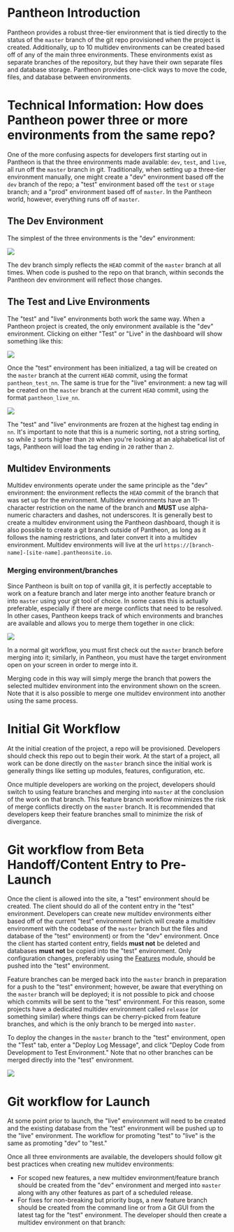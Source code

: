 # Pantheon Introduction

Pantheon provides a robust three-tier environment that is tied directly to the status of the `master` branch of the git repo provisioned when the project is created. Additionally, up to 10 multidev environments can be created based off of any of the main three environments. These environments exist as separate branches of the repository, but they have their own separate files and database storage. Pantheon provides one-click ways to move the code, files, and database between environments.

# Technical Information: How does Pantheon power three or more environments from the same repo?

One of the more confusing aspects for developers first starting out in Pantheon is that the three environments made available: `dev`, `test`, and `live`, all run off the `master` branch in git. Traditionally, when setting up a three-tier environment manually, one might create a "dev" environment based off the `dev` branch of the repo; a "test" environment based off the `test` or `stage` branch; and a "prod" environment based off of `master`. In the Pantheon world, however, everything runs off of `master`.

## The Dev Environment

The simplest of the three environments is the "dev" environment:

![](/assets/pantheon-dev.png)

The dev branch simply reflects the `HEAD` commit of the `master` branch at all times. When code is pushed to the repo on that branch, within seconds the Pantheon dev environment will reflect those changes.

## The Test and Live Environments

The "test" and "live" environments both work the same way. When a Pantheon project is created, the only environment available is the "dev" environment. Clicking on either "Test" or "Live" in the dashboard will show something like this:

![](/assets/pantheon-unitialized-test.png)

Once the "test" environment has been initialized, a tag will be created on the `master` branch at the current `HEAD` commit, using the format `pantheon_test_nn`. The same is true for the "live" environment: a new tag will be created on the `master` branch at the current `HEAD` commit, using the format `pantheon_live_nn`.

![](/assets/pantheon-tag-example.png)

The "test" and "live" environments are frozen at the highest tag ending in `nn`. It's important to note that this is a numeric sorting, not a string sorting, so while `2` sorts higher than `20` when you're looking at an alphabetical list of tags, Pantheon will load the tag ending in `20` rather than `2`.

## Multidev Environments

Multidev environments operate under the same principle as the "dev" environment: the environment reflects the `HEAD` commit of the branch that was set up for the environment. Multidev environments have an 11-character restriction on the name of the branch and **MUST** use alpha-numeric characters and dashes, not underscores. It is generally best to create a multidev environment using the Pantheon dashboard, though it is also possible to create a git branch outside of Pantheon, as long as it follows the naming restrictions, and later convert it into a multidev environment. Multidev environments will live at the url `https://[branch-name]-[site-name].pantheonsite.io`.

### Merging environment/branches

Since Pantheon is built on top of vanilla git, it is perfectly acceptable to work on a feature branch and later merge into another feature branch or into `master` using your git tool of choice. In some cases this is actually preferable, especially if there are merge conflicts that need to be resolved. In other cases, Pantheon keeps track of which environments and branches are available and allows you to merge them together in one click:

![](/assets/pantheon-merge.png)

In a normal git workflow, you must first check out the `master` branch before merging into it; similarly, in Pantheon, you must have the target environment open on your screen in order to merge into it.

Merging code in this way will simply merge the branch that powers the selected multidev environment into the environment shown on the screen. Note that it is also possible to merge one multidev environment into another using the same process.

# Initial Git Workflow

At the initial creation of the project, a repo will be provisioned. Developers should check this repo out to begin their work. At the start of a project, all work can be done directly on the `master` branch since the initial work is generally things like setting up modules, features, configuration, etc.

Once multiple developers are working on the project, developers should switch to using feature branches and merging into `master` at the conclusion of the work on that branch. This feature branch workflow minimizes the risk of merge conflicts directly on the `master` branch. It is recommended that developers keep their feature branches small to minimize the risk of divergance.

# Git workflow from Beta Handoff/Content Entry to Pre-Launch

Once the client is allowed into the site, a "test" environment should be created. The client should do all of the content entry in the "test" environment. Developers can create new multidev environments either based off of the current "test" environment \(which will create a multidev environment with the codebase of the `master` branch but the files and database of the "test" environment\) or from the "dev" environment. Once the client has started content entry, fields **must not** be deleted and databases **must not** be copied into the "test" environment. Only configuration changes, preferably using the [Features](https://www.drupal.org/project/features) module, should be pushed into the "test" environment.

Feature branches can be merged back into the `master` branch in preparation for a push to the "test" environment; however, be aware that everything on the `master` branch will be deployed; it is not possible to pick and choose which commits will be sent to the "test" environment. For this reason, some projects have a dedicated multidev environment called `release` \(or something similar\) where things can be cherry-picked from feature branches, and which is the only branch to be merged into `master`.

To deploy the changes in the `master` branch to the "test" environment, open the "Test" tab, enter a "Deploy Log Message", and click "Deploy Code from Development to Test Environment." Note that no other branches can be merged directly into the "test" environment.

![](/assets/pantheon-deploy-to-test.png)

# Git workflow for Launch

At some point prior to launch, the "live" environment will need to be created and the existing database from the "test" environment will be pushed up to the "live" environment. The workflow for promoting "test" to "live" is the same as promoting "dev" to "test."

Once all three environments are available, the developers should follow git best practices when creating new multidev environments:

* For scoped new features, a new multidev environment/feature branch should be created from the "dev" environment and merged into `master` along with any other features as part of a scheduled release.
* For fixes for non-breaking but priority bugs, a new feature branch should be created from the command line or from a Git GUI from the latest tag for the "test" environment. The developer should then create a multidev environment on that branch: